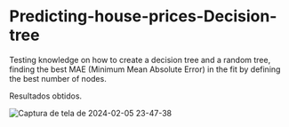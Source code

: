 # Predicting-house-prices-Decision-tree
Testing knowledge on how to create a decision tree and a random tree, finding the best MAE (Minimum Mean Absolute Error) in the fit by defining the best number of nodes.


Resultados obtidos.

![Captura de tela de 2024-02-05 23-47-38](https://github.com/jcleitonss/Predicting-house-prices-Decision-tree/assets/44325413/9570de21-4e3f-4de4-911d-8b01313208a1)
